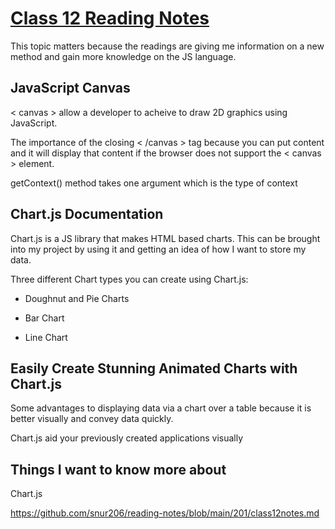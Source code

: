 # [Class 12 Reading Notes](https://github.com/snur206/reading-notes/blob/main/201/class12notes.md)

This topic matters because the readings are giving me information on a new method and gain more knowledge on the JS language.

## JavaScript Canvas

< canvas > allow a developer to acheive to draw 2D graphics using JavaScript.

The importance of the closing < /canvas > tag because you can put content and it will display that content if the browser does not support the < canvas >
element.

getContext() method takes one argument which is the type of context


## Chart.js Documentation

Chart.js is a JS library that makes HTML based charts. This can be brought into my project by using it and getting an idea of how I want to store my data.

Three different Chart types you can create using Chart.js:

- Doughnut and Pie Charts

- Bar Chart

- Line Chart

## Easily Create Stunning Animated Charts with Chart.js

Some advantages to displaying data via a chart over a table because it is better visually and convey data quickly.


Chart.js aid your previously created applications visually


## Things I want to know more about

Chart.js

https://github.com/snur206/reading-notes/blob/main/201/class12notes.md
